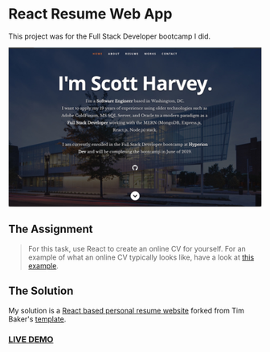 # React Resume Web App

This project was for the Full Stack Developer bootcamp I did.

![React Resume Website Template](/public/images/portfolio/resume-website.jpg?raw=true "React Resume Website Template")

## The Assignment

> For this task, use React to create an online CV for yourself. For an example of what
an online CV typically looks like, have a look at [this example](https://jonbloomer.com.au).

## The Solution
My solution is a [React based personal resume website](https://dh4u-bootcamp-react-resume.herokuapp.com/) forked from Tim Baker's [template](https://github.com/tbakerx/react-resume-template). 

### <a href="https://dh4u-bootcamp-react-resume.herokuapp.com/">LIVE DEMO</a> 
